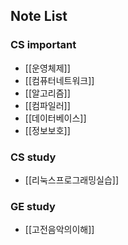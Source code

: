 ## Note List

### CS important
+ [[운영체제]]
+ [[컴퓨터네트워크]]
+ [[알고리즘]]
+ [[컴파일러]]
+ [[데이터베이스]]
+ [[정보보호]]

### CS study
+ [[리눅스프로그래밍실습]] 


### GE study
+ [[고전음악의이해]]